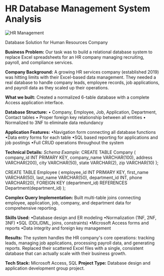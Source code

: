 # HR Database Management System Analysis
![HR Management](https://github.com/user-attachments/assets/7eefb5bd-eef6-49f2-8f11-383b5da40af5)

Database Solution for Human Resources Company

**Business Problem:**
Our task was to build a relational database system to replace Excel spreadsheets for an HR company managing recruiting, payroll, and compliance services.

**Company Background:**
A growing HR services company (established 2019) was hitting limits with their Excel-based data management. They needed a real database to handle company leads, employee records, job applications, and payroll data as they scaled up their operations.

**What we built:**
Created a normalized 6-table database with a complete Access application interface.

**Database Structure:**
  • Company, Employee, Job, Application, Department, Contact tables
  • Proper foreign key relationship between all entities
  • Normalized to 3NF to eliminate data redundancy
  
**Application Features:**
  •Navigation form connecting all database functions
  •Data entry forms for each table
  •SQL based reporting for applications and job postings
  •Full CRUD operations throughout the system

  **Technical Details:**
  *Schema Example:*
  CREATE TABLE Company (
    company_id INT PRIMARY KEY,
    company_name VARCHAR(100),
    address VARCHAR(200),
    city VARCHAR(50),
    state VARCHAR(2),
    zip VARCHAR(10)
);

CREATE TABLE Employee (
    employee_id INT PRIMARY KEY,
    first_name VARCHAR(50),
    last_name VARCHAR(50),
    department_id INT,
    phone VARCHAR(20),
    FOREIGN KEY (department_id) REFERENCES Department(department_id)
);

**Complex Query Implementation:**
Built multi-table joins connecting employee, application, job, company, and department data for comprehensive reporting.

**Skills Used:**
  •Database design and ER modeling
  •Normalization (1NF, 2NF, 3NF)
  •SQL (DDL/DML, joins, constraints)
  •Microsoft Access forms and reports
  •Data integrity and foreign key management

**Results:**
The system handles the HR company's core operations: tracking leads, managing job applications, processing payroll data, and generating reports. Replaced their scattered Excel files with a single, consistent database that can actually scale with their business growth.

**Tech Stack:** Microsoft Access, SQL
**Project Type:** Database design and application development group project.



